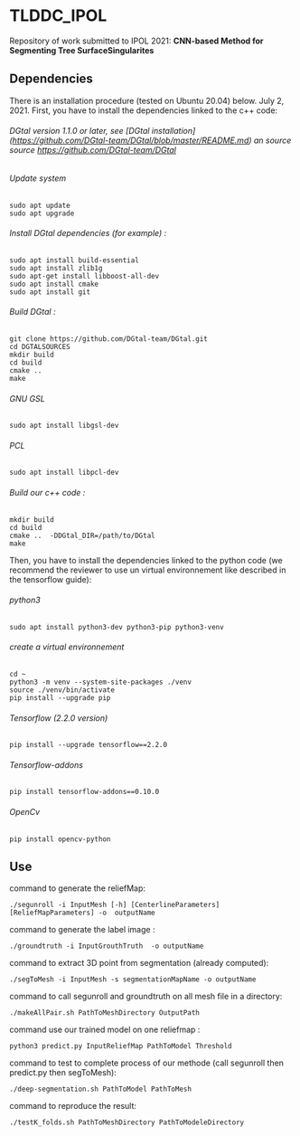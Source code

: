 # TLDDC_IPOL
Repository of work submitted to IPOL 2021:
**CNN-based Method for Segmenting Tree SurfaceSingularites**
## Dependencies
There is an installation procedure (tested on Ubuntu 20.04) below. July 2, 2021.
First, you have to install the dependencies linked to the c++ code:

###### DGtal version 1.1.0 or later, see [DGtal installation] (https://github.com/DGtal-team/DGtal/blob/master/README.md) an source source https://github.com/DGtal-team/DGtal
###### Update system
```
sudo apt update
sudo apt upgrade
```
###### Install DGtal dependencies (for example) :

```
sudo apt install build-essential
sudo apt install zlib1g
sudo apt-get install libboost-all-dev
sudo apt install cmake
sudo apt install git
```

###### Build DGtal :
```
git clone https://github.com/DGtal-team/DGtal.git
cd DGTALSOURCES
mkdir build
cd build
cmake ..
make
```
###### GNU GSL
```
sudo apt install libgsl-dev
```
###### PCL
```
sudo apt install libpcl-dev
```
###### Build our c++ code :
```
mkdir build
cd build
cmake ..  -DDGtal_DIR=/path/to/DGtal
make
```
Then, you have to install the dependencies linked to the python code (we recommend the reviewer to use un virtual environnement like described in the tensorflow guide):
###### python3
```
sudo apt install python3-dev python3-pip python3-venv
```
###### create a virtual environnement
```
cd ~
python3 -m venv --system-site-packages ./venv
source ./venv/bin/activate
pip install --upgrade pip
```
###### Tensorflow (2.2.0 version)
```
pip install --upgrade tensorflow==2.2.0
```
###### Tensorflow-addons
```
pip install tensorflow-addons==0.10.0
```
###### OpenCv
```
pip install opencv-python
```

## Use
command to generate the reliefMap:
```
./segunroll -i InputMesh [-h] [CenterlineParameters] [ReliefMapParameters] -o  outputName
```

command to generate the label image :
```
./groundtruth -i InputGrouthTruth  -o outputName
```

command to extract 3D point from segmentation (already computed):
```
./segToMesh -i InputMesh -s segmentationMapName -o outputName
```

command to call segunroll and groundtruth on all mesh file in a directory:
```
./makeAllPair.sh PathToMeshDirectory OutputPath
```

command use our trained model on one reliefmap :
```
python3 predict.py InputReliefMap PathToModel Threshold
```

command to test to complete process of our methode (call segunroll then predict.py then segToMesh):
```
./deep-segmentation.sh PathToModel PathToMesh
```

command to reproduce the result:
```
./testK_folds.sh PathToMeshDirectory PathToModeleDirectory
```
